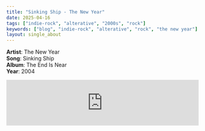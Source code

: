 ```yaml
---
title: "Sinking Ship - The New Year"
date: 2025-04-16
tags: ["indie-rock", "alterative", "2000s", "rock"] 
keywords: ["blog", "indie-rock", "alterative", "rock", "the new year"] #["indie-rock", "alterative", "rock", "lo-fi", "new", "60s", "70s", "80s", "90s", "2000s", "2010s", "2020s"]
layout: single_about
---
```


**Artist**: The New Year \
**Song**: Sinking Ship \
**Album**: The End Is Near \
**Year**: 2004

<iframe style="border: 0; width: 100%; height: 120px;" src="https://bandcamp.com/EmbeddedPlayer/album=3856631401/size=large/bgcol=ffffff/linkcol=0687f5/tracklist=false/artwork=small/track=4175053794/transparent=true/" seamless><a href="https://thenewyear.bandcamp.com/album/the-end-is-near">The End Is Near by The New Year</a></iframe>
